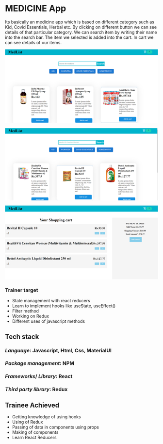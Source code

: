 # **MEDICINE App**
Its basically an medicine app which is based on different category such as Kid, Covid Essentials, Herbal etc. By clicking on different button we can see details of that particular category. We can search item by writing their name into the search bar. The item we selected is added into the cart. In cart we can see details of our items.

![Alt text](Images/med1.png)

![Alt text](Images/med3.png)

![Alt text](Images/med4.png)

### Trainer target
- State management with react reducers
- Learn to implement hooks like useState, useEffect()
- Filter method
- Working on Redux
- Different uses of javascript methods

## Tech stack
### _Language_: Javascript, Html, Css, MaterialUI
### _Package management_: NPM
### _Frameworks_/ _Library_: React
### _Third party library_: Redux

## Trainee Achieved
- Getting knowledge of using hooks
- Using of Redux
- Passing of data in components using props 
- Making of components
- Learn React Reducers
